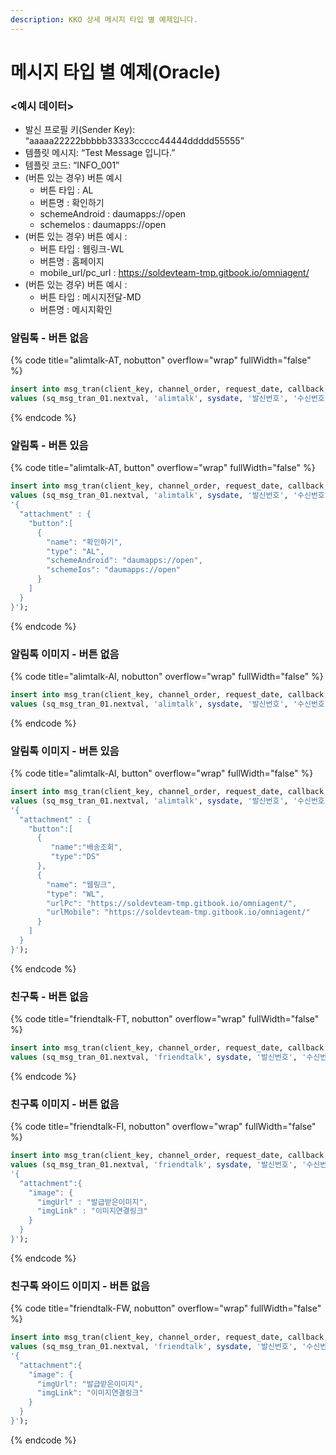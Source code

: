 ```yaml
---
description: KKO 상세 메시지 타입 별 예제입니다.
---
```


# 메시지 타입 별 예제(Oracle)

### <예시 데이터>

* 발신 프로필 키(Sender Key): “aaaaa22222bbbbb33333ccccc44444ddddd55555”
* 템플릿 메시지: “Test Message 입니다.”
* 템플릿 코드: “INFO\_001”
* (버튼 있는 경우) 버튼 예시
  * 버튼 타입 : AL
  * 버튼명 : 확인하기
  * schemeAndroid : daumapps://open
  * schemeIos : daumapps://open
* (버튼 있는 경우) 버튼 예시 :&#x20;
  * 버튼 타입 : 웹링크-WL
  * 버튼명 : 홈페이지
  * mobile\_url/pc\_url : https://soldevteam-tmp.gitbook.io/omniagent/
* (버튼 있는 경우) 버튼 예시 :&#x20;
  * 버튼 타입 : 메시지전달-MD
  * 버튼명 : 메시지확인

### 알림톡 - 버튼 없음

{% code title="alimtalk-AT, nobutton" overflow="wrap" fullWidth="false" %}
```sql
insert into msg_tran(client_key, channel_order, request_date, callback, recipient, kko_msg_type, kko_content, kko_sender_key, kko_template_code) 
values (sq_msg_tran_01.nextval, 'alimtalk', sysdate, '발신번호', '수신번호', 'AT', 'Test Message 입니다.', 'aaaaa22222bbbbb33333ccccc44444ddddd55555', 'INFO_001');
```
{% endcode %}

### 알림톡 - 버튼 있음

{% code title="alimtalk-AT, button" overflow="wrap" fullWidth="false" %}
```sql
insert into msg_tran(client_key, channel_order, request_date, callback, recipient, kko_msg_type, kko_content, kko_sender_key, kko_template_code, kko_option) 
values (sq_msg_tran_01.nextval, 'alimtalk', sysdate, '발신번호', '수신번호', 'AT', 'Test Message 입니다.', 'aaaaa22222bbbbb33333ccccc44444ddddd55555', 'INFO_001', 
'{
  "attachment" : {
    "button":[
      {
		"name": "확인하기",
		"type": "AL",
		"schemeAndroid": "daumapps://open",
		"schemeIos": "daumapps://open"
      }
    ]
  }
}');
```
{% endcode %}

### 알림톡 이미지 - 버튼 없음

{% code title="alimtalk-AI, nobutton" overflow="wrap" fullWidth="false" %}
```sql
insert into msg_tran(client_key, channel_order, request_date, callback, recipient, kko_msg_type, kko_content, kko_sender_key, kko_template_code) 
values (sq_msg_tran_01.nextval, 'alimtalk', sysdate, '발신번호', '수신번호', 'AI', 'Test Message 입니다.', 'aaaaa22222bbbbb33333ccccc44444ddddd55555', 'INFO_001');
```
{% endcode %}

### 알림톡 이미지 - 버튼 있음

{% code title="alimtalk-AI, button" overflow="wrap" fullWidth="false" %}
```sql
insert into msg_tran(client_key, channel_order, request_date, callback, recipient, kko_msg_type, kko_content, kko_sender_key, kko_template_code, kko_option) 
values (sq_msg_tran_01.nextval, 'alimtalk', sysdate, '발신번호', '수신번호', 'AI', 'Test Message 입니다.', 'aaaaa22222bbbbb33333ccccc44444ddddd55555', 'INFO_001',
'{
  "attachment" : {
    "button":[
      {
         "name":"배송조회",
         "type":"DS"
      },
      {
        "name": "웹링크",
        "type": "WL",
        "urlPc": "https://soldevteam-tmp.gitbook.io/omniagent/",
        "urlMobile": "https://soldevteam-tmp.gitbook.io/omniagent/"
      }
    ]
  }
}');
```
{% endcode %}

### 친구톡 - 버튼 없음

{% code title="friendtalk-FT, nobutton" overflow="wrap" fullWidth="false" %}
```sql
insert into msg_tran(client_key, channel_order, request_date, callback, recipient, kko_msg_type, kko_content, kko_sender_key) 
values (sq_msg_tran_01.nextval, 'friendtalk', sysdate, '발신번호', '수신번호', 'FT', 'Test Message 입니다.', 'aaaaa22222bbbbb33333ccccc44444ddddd55555');
```
{% endcode %}

### 친구톡 이미지 - 버튼 없음

{% code title="friendtalk-FI, nobutton" overflow="wrap" fullWidth="false" %}
```sql
insert into msg_tran(client_key, channel_order, request_date, callback, recipient, kko_msg_type, kko_content, kko_sender_key, kko_option) 
values (sq_msg_tran_01.nextval, 'friendtalk', sysdate, '발신번호', '수신번호', 'FI', 'Test Message 입니다.', 'aaaaa22222bbbbb33333ccccc44444ddddd55555',
'{
  "attachment":{
    "image": {
      "imgUrl" : "발급받은이미지",
      "imgLink" : "이미지연결링크"
    }
  }
}');
```
{% endcode %}

### 친구톡 와이드 이미지 - 버튼 없음

{% code title="friendtalk-FW, nobutton" overflow="wrap" fullWidth="false" %}
```sql
insert into msg_tran(client_key, channel_order, request_date, callback, recipient, kko_msg_type, kko_content, kko_sender_key, kko_option) 
values (sq_msg_tran_01.nextval, 'friendtalk', sysdate, '발신번호', '수신번호', 'FW', 'Test Message 입니다.', 'aaaaa22222bbbbb33333ccccc44444ddddd55555',
'{
  "attachment":{
    "image": {
      "imgUrl": "발급받은이미지",
      "imgLink": "이미지연결링크"
    }
  }
}');
```
{% endcode %}
